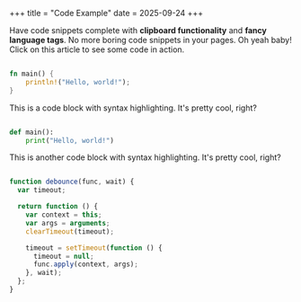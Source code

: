 +++
title = "Code Example"
date = 2025-09-24
+++

Have code snippets complete with **clipboard functionality** and **fancy
language tags**. No more boring code snippets in your pages. Oh yeah baby! Click
on this article to see some code in action.

<!-- more -->

```rust

fn main() {
    println!("Hello, world!");
}
```

This is a code block with syntax highlighting. It's pretty cool, right?

```python

def main():
    print("Hello, world!")
```

This is another code block with syntax highlighting. It's pretty cool, right?

<!-- prettier-ignore-->
```js

function debounce(func, wait) {
  var timeout;

  return function () {
    var context = this;
    var args = arguments;
    clearTimeout(timeout);

    timeout = setTimeout(function () {
      timeout = null;
      func.apply(context, args);
    }, wait);
  };
}

```
